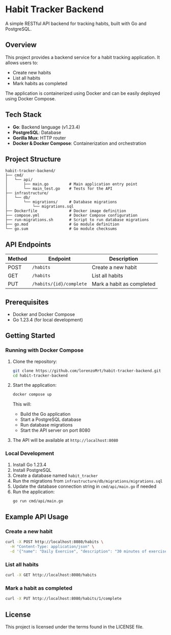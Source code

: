 # Habit Tracker Backend

A simple RESTful API backend for tracking habits, built with Go and PostgreSQL.

## Overview

This project provides a backend service for a habit tracking application. It allows users to:

- Create new habits
- List all habits
- Mark habits as completed

The application is containerized using Docker and can be easily deployed using Docker Compose.

## Tech Stack

- **Go**: Backend language (v1.23.4)
- **PostgreSQL**: Database
- **Gorilla Mux**: HTTP router
- **Docker & Docker Compose**: Containerization and orchestration

## Project Structure

```
habit-tracker-backend/
├── cmd/
│   └── api/
│       ├── main.go         # Main application entry point
│       └── main_test.go    # Tests for the API
├── infrastructure/
│   └── db/
│       └── migrations/     # Database migrations
│           └── migrations.sql
├── Dockerfile              # Docker image definition
├── compose.yml             # Docker Compose configuration
├── run-migrations.sh       # Script to run database migrations
├── go.mod                  # Go module definition
└── go.sum                  # Go module checksums
```

## API Endpoints

| Method | Endpoint | Description |
|--------|----------|-------------|
| POST | `/habits` | Create a new habit |
| GET | `/habits` | List all habits |
| PUT | `/habits/{id}/complete` | Mark a habit as completed |

## Prerequisites

- Docker and Docker Compose
- Go 1.23.4 (for local development)

## Getting Started

### Running with Docker Compose

1. Clone the repository:
   ```bash
   git clone https://github.com/lorenzoMrt/habit-tracker-backend.git
   cd habit-tracker-backend
   ```

2. Start the application:
   ```bash
   docker compose up
   ```

   This will:
   - Build the Go application
   - Start a PostgreSQL database
   - Run database migrations
   - Start the API server on port 8080

3. The API will be available at `http://localhost:8080`

### Local Development

1. Install Go 1.23.4
2. Install PostgreSQL
3. Create a database named `habit_tracker`
4. Run the migrations from `infrastructure/db/migrations/migrations.sql`
5. Update the database connection string in `cmd/api/main.go` if needed
6. Run the application:
   ```bash
   go run cmd/api/main.go
   ```

## Example API Usage

### Create a new habit

```bash
curl -X POST http://localhost:8080/habits \
  -H "Content-Type: application/json" \
  -d '{"name": "Daily Exercise", "description": "30 minutes of exercise every day"}'
```

### List all habits

```bash
curl -X GET http://localhost:8080/habits
```

### Mark a habit as completed

```bash
curl -X PUT http://localhost:8080/habits/1/complete
```

## License

This project is licensed under the terms found in the LICENSE file.